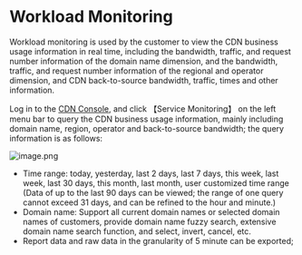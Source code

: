 # **Workload Monitoring** 

Workload monitoring is used by the customer to view the CDN business usage information in real time, including the bandwidth, traffic, and request number information of the domain name dimension, and the bandwidth, traffic, and request number information of the regional and operator dimension, and CDN back-to-source bandwidth, traffic, times and other information.

Log in to the [CDN Console](https://cdn-console.jdcloud.com/dbw), and click 【Service Monitoring】 on the left menu bar to query the CDN business usage information, mainly including domain name, region, operator and back-to-source bandwidth; the query information is as follows:

![image.png](https://img1.jcloudcs.com/cms/857879cb-7eeb-4c61-9553-b0c8171f8e4a20180119101208.png)

- Time range: today, yesterday, last 2 days, last 7 days, this week, last week, last 30 days, this month, last month, user customized time range (Data of up to the last 90 days can be viewed; the range of one query cannot exceed 31 days, and can be refined to the hour and minute.)
- Domain name: Support all current domain names or selected domain names of customers, provide domain name fuzzy search, extensive domain name search function, and select, invert, cancel, etc.
-  Report data and raw data in the granularity of 5 minute can be exported;